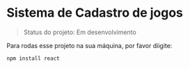 # Sistema de Cadastro de jogos

> Status do projeto: Em desenvolvimento

Para rodas esse projeto na sua máquina, por favor diigite:

```
npm install react
```
